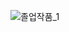 ![졸업작품_1](https://github.com/2023Brainwheel/.github/assets/93089183/abccbd00-4188-4272-9b18-c14084a18308)
